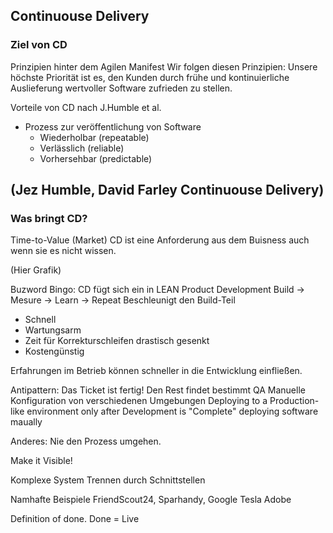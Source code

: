 ## Continuouse Delivery


### Ziel von CD
<!-- .slide: data-background="images/background-instructions.jpg" -->

Prinzipien hinter dem Agilen Manifest
Wir folgen diesen Prinzipien:
Unsere höchste Priorität ist es,
den Kunden durch frühe und kontinuierliche Auslieferung
wertvoller Software zufrieden zu stellen.


Vorteile von CD nach J.Humble et al.
* Prozess zur veröffentlichung von Software
  * Wiederholbar (repeatable)
  * Verlässlich (reliable)
  * Vorhersehbar (predictable)

(Jez Humble, David Farley Continuouse Delivery)
---
### Was bringt CD?

Time-to-Value (Market)
CD ist eine Anforderung aus dem Buisness auch wenn
sie es nicht wissen.

(Hier Grafik)

Buzword Bingo:
CD fügt sich ein in LEAN Product Development
Build -> Mesure -> Learn -> Repeat
Beschleunigt den Build-Teil

* Schnell
* Wartungsarm
* Zeit für Korrekturschleifen drastisch gesenkt
* Kostengünstig

Erfahrungen im Betrieb können schneller in die
Entwicklung einfließen.

Antipattern:
Das Ticket ist fertig! Den Rest findet bestimmt QA
Manuelle Konfiguration von verschiedenen Umgebungen
Deploying to a Production-like environment only after Development is "Complete"
deploying software maually


Anderes:
Nie den Prozess umgehen.

Make it Visible!

Komplexe System Trennen durch Schnittstellen

Namhafte Beispiele FriendScout24, Sparhandy, Google Tesla
Adobe

Definition of done. Done = Live
